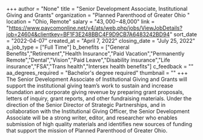 +++
author = "None"
title = "Senior Development Associate, Institutional Giving and Grants"
organization = "Planned Parenthood of Greater Ohio "
location = "Ohio, Remote"
salary = "$43,000-$48,000"
link = "https://www.paycomonline.net/v4/ats/web.php/jobs/ViewJobDetails?job=24604&clientkey=BF1F3E248BBC4F9D9CB7A6483242BD94"
sort_date = "2022-04-07"
created_at = "April 7, 2022"
closing_date = "July 25, 2022"
a_job_type = ["Full Time"]
b_benefits = ["General Benefits","Retirement","Health Insurance","Paid Vacation","Permanently Remote","Dental","Vision","Paid Leave","Disability insurance","Life insurance","FSA","Trans health","Intersex health benefits"]
c_feedback = ""
aa_degrees_required = "Bachelor's degree required"
thumbnail = ""
+++
The Senior Development Associate of Institutional Giving and Grants will support the institutional giving team’s work to sustain and increase foundation and corporate giving revenue by preparing grant proposals, letters of inquiry, grant reports, and other fundraising materials. Under the direction of the Senior Director of Strategic Partnerships, and in collaboration with the Institutional Giving Officer, the Senior Development Associate will be a strong writer, editor, and researcher who enables submission of high quality materials and identifies new sources of funding that support the mission of Planned Parenthood of Greater Ohio.
